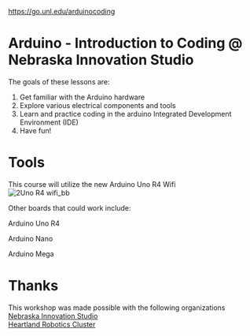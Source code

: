 https://go.unl.edu/arduinocoding

# Arduino - Introduction to Coding @ Nebraska Innovation Studio<br>
The goals of these lessons are:
1. Get familiar with the Arduino hardware
2. Explore various electrical components and tools
3. Learn and practice coding in the arduino Integrated Development Environment (IDE)
4. Have fun!

# Tools
This course will utilize the new Arduino Uno R4 Wifi<br>
![2Uno R4 wifi_bb](https://github.com/TravisRay33/Nebraska-Innovation-Studio/assets/140020128/716c42b1-1fca-4b1d-bd18-f2eee1dd3697)

Other boards that could work include:

Arduino Uno R4

Arduino Nano

Arduino Mega


# Thanks
This workshop was made possible with the following organizations <br>
[Nebraska Innovation Studio](https://innovationstudio.unl.edu/) <br>
[Heartland Robotics Cluster](https://www.heartlandroboticscluster.com/) <br>
